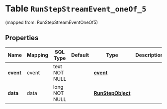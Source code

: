 
# Table `RunStepStreamEvent_oneOf_5`
(mapped from: RunStepStreamEventOneOf5)

## Properties
Name | Mapping | SQL Type | Default | Type | Description | Notes
---- | ------- | -------- | ------- | ---- | ----------- | -----
**event** | event | text NOT NULL |  | [**event**](#Event) |  | 
**data** | data | long NOT NULL |  | [**RunStepObject**](RunStepObject.md) |  |  [foreignkey]




